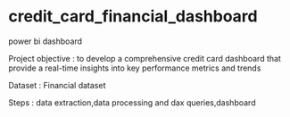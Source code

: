 # credit_card_financial_dashboard
power bi dashboard

Project objective : to develop a comprehensive credit card dashboard that provide a real-time insights into key performance metrics and trends

Dataset : Financial dataset

Steps : data extraction,data processing and dax queries,dashboard 
